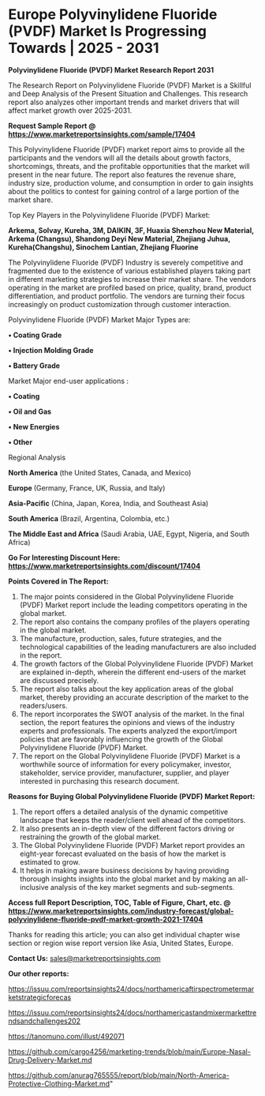 # Europe Polyvinylidene Fluoride (PVDF) Market Is Progressing Towards | 2025 - 2031

<strong>Polyvinylidene Fluoride (PVDF) Market Research Report 2031</strong>

The Research Report on Polyvinylidene Fluoride (PVDF) Market is a Skillful and Deep Analysis of the Present Situation and Challenges. This research report also analyzes other important trends and market drivers that will affect market growth over 2025-2031.

<strong>Request Sample Report @ <a href=https://www.marketreportsinsights.com/sample/17404>https://www.marketreportsinsights.com/sample/17404</a></strong>

This Polyvinylidene Fluoride (PVDF) market report aims to provide all the participants and the vendors will all the details about growth factors, shortcomings, threats, and the profitable opportunities that the market will present in the near future. The report also features the revenue share, industry size, production volume, and consumption in order to gain insights about the politics to contest for gaining control of a large portion of the market share.

Top Key Players in the Polyvinylidene Fluoride (PVDF) Market:

<strong>Arkema, Solvay, Kureha, 3M, DAIKIN, 3F, Huaxia Shenzhou New Material, Arkema (Changsu), Shandong Deyi New Material, Zhejiang Juhua, Kureha(Changshu), Sinochem Lantian, Zhejiang Fluorine</strong>

The Polyvinylidene Fluoride (PVDF) Industry is severely competitive and fragmented due to the existence of various established players taking part in different marketing strategies to increase their market share. The vendors operating in the market are profiled based on price, quality, brand, product differentiation, and product portfolio. The vendors are turning their focus increasingly on product customization through customer interaction.

Polyvinylidene Fluoride (PVDF) Market Major Types are:

<strong>• Coating Grade

• Injection Molding Grade

• Battery Grade</strong>

Market Major end-user applications :

<strong>• Coating

• Oil and Gas

• New Energies

• Other</strong>

Regional Analysis

</u><strong><b>North America</b></strong> (the United States, Canada, and Mexico)

<strong><b>Europe </b></strong>(Germany, France, UK, Russia, and Italy)

<strong><b>Asia-Pacific</b></strong> (China, Japan, Korea, India, and Southeast Asia)

<strong><b>South America</b></strong> (Brazil, Argentina, Colombia, etc.)

<strong><b>The Middle East and Africa</b></strong> (Saudi Arabia, UAE, Egypt, Nigeria, and South Africa)

<strong>Go For Interesting Discount Here: <a href=https://www.marketreportsinsights.com/discount/17404>https://www.marketreportsinsights.com/discount/17404</a></strong>

<strong>Points Covered in The Report:</strong>
<ol>
  <li>The major points considered in the Global Polyvinylidene Fluoride (PVDF) Market report include the leading competitors operating in the global market.</li>
  <li>The report also contains the company profiles of the players operating in the global market.</li>
  <li>The manufacture, production, sales, future strategies, and the technological capabilities of the leading manufacturers are also included in the report.</li>
  <li>The growth factors of the Global Polyvinylidene Fluoride (PVDF) Market are explained in-depth, wherein the different end-users of the market are discussed precisely.</li>
  <li>The report also talks about the key application areas of the global market, thereby providing an accurate description of the market to the readers/users.</li>
  <li>The report incorporates the SWOT analysis of the market. In the final section, the report features the opinions and views of the industry experts and professionals. The experts analyzed the export/import policies that are favorably influencing the growth of the Global Polyvinylidene Fluoride (PVDF) Market.</li>
  <li>The report on the Global Polyvinylidene Fluoride (PVDF) Market is a worthwhile source of information for every policymaker, investor, stakeholder, service provider, manufacturer, supplier, and player interested in purchasing this research document.</li>
</ol>
<strong>Reasons for Buying Global Polyvinylidene Fluoride (PVDF) Market Report:</strong>

<ol>
  <li>The report offers a detailed analysis of the dynamic competitive landscape that keeps the reader/client well ahead of the competitors.</li>
  <li>It also presents an in-depth view of the different factors driving or restraining the growth of the global market.</li>
  <li>The Global Polyvinylidene Fluoride (PVDF) Market report provides an eight-year forecast evaluated on the basis of how the market is estimated to grow.</li>
  <li>It helps in making aware business decisions by having providing thorough insights insights into the global market and by making an all-inclusive analysis of the key market segments and sub-segments.</li>
</ol>
<strong>Access full Report Description, TOC, Table of Figure, Chart, etc. @ <a href=https://www.marketreportsinsights.com/industry-forecast/global-polyvinylidene-fluoride-pvdf-market-growth-2021-17404>https://www.marketreportsinsights.com/industry-forecast/global-polyvinylidene-fluoride-pvdf-market-growth-2021-17404</a></strong>


Thanks for reading this article; you can also get individual chapter wise section or region wise report version like Asia, United States, Europe.

<strong>Contact Us:</strong>
sales@marketreportsinsights.com

<strong>Our other reports:</strong>

<a href=https://issuu.com/reportsinsights24/docs/northamericaftirspectrometermarketstrategicforecas>https://issuu.com/reportsinsights24/docs/northamericaftirspectrometermarketstrategicforecas</a>

<a href=https://issuu.com/reportsinsights24/docs/northamericastandmixermarkettrendsandchallenges202>https://issuu.com/reportsinsights24/docs/northamericastandmixermarkettrendsandchallenges202</a>

<a href=https://tanomuno.com/illust/492071>https://tanomuno.com/illust/492071</a>

<a href=https://github.com/cargo4256/marketing-trends/blob/main/Europe-Nasal-Drug-Delivery-Market.md>https://github.com/cargo4256/marketing-trends/blob/main/Europe-Nasal-Drug-Delivery-Market.md</a>

<a href=https://github.com/anurag765555/report/blob/main/North-America-Protective-Clothing-Market.md>https://github.com/anurag765555/report/blob/main/North-America-Protective-Clothing-Market.md</a>"
